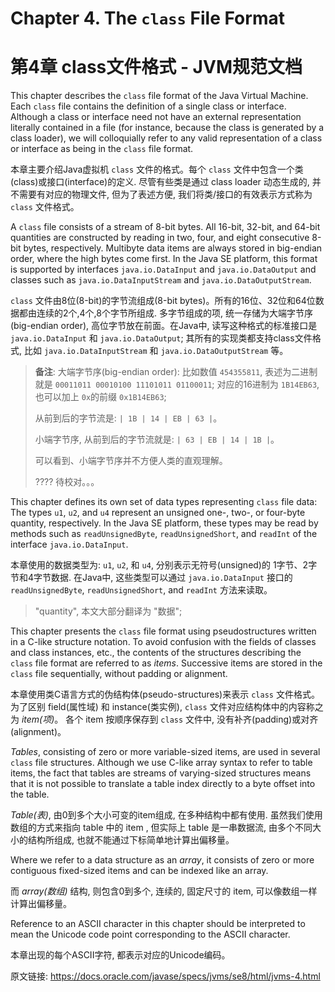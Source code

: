 # Chapter 4. The `class` File Format

# 第4章 class文件格式 - JVM规范文档

This chapter describes the `class` file format of the Java Virtual Machine. Each `class` file contains the definition of a single class or interface. Although a class or interface need not have an external representation literally contained in a file (for instance, because the class is generated by a class loader), we will colloquially refer to any valid representation of a class or interface as being in the `class` file format.

本章主要介绍Java虚拟机 `class` 文件的格式。每个 `class` 文件中包含一个类(class)或接口(interface)的定义. 尽管有些类是通过 class loader 动态生成的, 并不需要有对应的物理文件, 但为了表述方便, 我们将类/接口的有效表示方式称为 `class` 文件格式。


A `class` file consists of a stream of 8-bit bytes. All 16-bit, 32-bit, and 64-bit quantities are constructed by reading in two, four, and eight consecutive 8-bit bytes, respectively. Multibyte data items are always stored in big-endian order, where the high bytes come first. In the Java SE platform, this format is supported by interfaces `java.io.DataInput` and `java.io.DataOutput` and classes such as `java.io.DataInputStream` and `java.io.DataOutputStream`.


`class` 文件由8位(8-bit)的字节流组成(8-bit bytes)。所有的16位、32位和64位数据都由连续的2个,4个,8个字节所组成. 多字节组成的项, 统一存储为大端字节序(big-endian order), 高位字节放在前面。在Java中, 读写这种格式的标准接口是 `java.io.DataInput` 和 `java.io.DataOutput`; 其所有的实现类都支持class文件格式, 比如 `java.io.DataInputStream` 和 `java.io.DataOutputStream` 等。

> **备注**: 大端字节序(big-endian order): 比如数值 `454355811`, 表述为二进制就是 `00011011 00010100 11101011 01100011`; 对应的16进制为 `1B14EB63`, 也可以加上 `0x`的前缀 `0x1B14EB63`;
>
> 从前到后的字节流是: `| 1B | 14 | EB | 63 |`。
>
> 小端字节序, 从前到后的字节流就是: `| 63 | EB | 14 | 1B |`。
>
> 可以看到、小端字节序并不方便人类的直观理解。
>
> ???? 待校对。。。


This chapter defines its own set of data types representing `class` file data: The types `u1`, `u2`, and `u4` represent an unsigned one-, two-, or four-byte quantity, respectively. In the Java SE platform, these types may be read by methods such as `readUnsignedByte`, `readUnsignedShort`, and `readInt` of the interface `java.io.DataInput`.


本章使用的数据类型为: `u1`, `u2`, 和 `u4`, 分别表示无符号(unsigned)的 1字节、2字节和4字节数据. 在Java中, 这些类型可以通过 `java.io.DataInput` 接口的 `readUnsignedByte`, `readUnsignedShort`, and `readInt` 方法来读取。

> "quantity", 本文大部分翻译为 "数据";


This chapter presents the `class` file format using pseudostructures written in a C-like structure notation. To avoid confusion with the fields of classes and class instances, etc., the contents of the structures describing the `class` file format are referred to as *items*. Successive items are stored in the `class` file sequentially, without padding or alignment.


本章使用类C语言方式的伪结构体(pseudo-structures)来表示 `class` 文件格式。为了区别 field(属性域) 和 instance(类实例), `class` 文件对应结构体中的内容称之为 *item(项)*。 各个 item 按顺序保存到 `class` 文件中, 没有补齐(padding)或对齐(alignment)。


*Tables*, consisting of zero or more variable-sized items, are used in several `class` file structures. Although we use C-like array syntax to refer to table items, the fact that tables are streams of varying-sized structures means that it is not possible to translate a table index directly to a byte offset into the table.

*Table(表)*, 由0到多个大小可变的item组成, 在多种结构中都有使用. 虽然我们使用数组的方式来指向 table 中的 item , 但实际上 table 是一串数据流, 由多个不同大小的结构所组成, 也就不能通过下标简单地计算出偏移量。


Where we refer to a data structure as an *array*, it consists of zero or more contiguous fixed-sized items and can be indexed like an array.

而 *array(数组)* 结构, 则包含0到多个, 连续的, 固定尺寸的 item, 可以像数组一样计算出偏移量。


Reference to an ASCII character in this chapter should be interpreted to mean the Unicode code point corresponding to the ASCII character.


本章出现的每个ASCII字符, 都表示对应的Unicode编码。



原文链接: <https://docs.oracle.com/javase/specs/jvms/se8/html/jvms-4.html>



